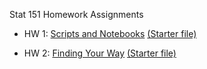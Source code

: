 
Stat 151 Homework Assignments

- HW 1: [Scripts and Notebooks](https://srvanderplas.github.io/stat151-homework/1-scripts-notebooks.html) [(Starter file)](https://raw.githubusercontent.com/srvanderplas/stat151-homework/main/1-scripts-notebooks.qmd)

- HW 2: [Finding Your Way](https://srvanderplas.github.io/stat151-homework/2-finding-your-way.html) [(Starter file)](https://raw.githubusercontent.com/srvanderplas/stat151-homework/main/2-finding-your-way.qmd)
